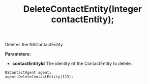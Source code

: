 ﻿---
uid: crmscript_ref_NSContactAgent_DeleteContactEntity
title: DeleteContactEntity(Integer contactEntity);
intellisense: NSContactAgent.DeleteContactEntity
keywords: NSContactAgent, DeleteContactEntity
so.topic: reference
---

Deletes the NSContactEntity
  
**Parameters:**
 - **contactEntityId** The identity of the ContactEntity to delete.

```crmscript
NSContactAgent agent;
agent.DeleteContactEntity(123);
```

